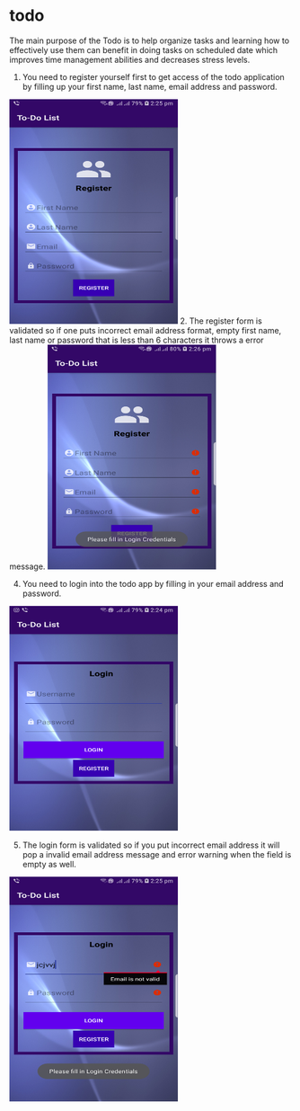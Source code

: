 # todo
The main purpose of the Todo is to help organize tasks and learning how to effectively use them can benefit in doing tasks on scheduled date which improves time management abilities and decreases stress levels.

1. You need to register yourself first to get access of the todo application by filling up your first name, last name, email address and password.
<img src="register.png" width="300" height="400">
2. The register form is validated so if one puts incorrect email address format, empty first name, last name or password that is less than 6 characters it throws a error message.
<img src="register_validation.png" width="300" height="400">

4. You need to login into the todo app by filling in your email address and password. 
<img src="login.png" width="300" height="400">

5. The login form is validated so if you put incorrect email address it will pop a invalid email address message and error warning when the field is empty as well.
<img src="login_validation_2.png" width="300" height="400">


